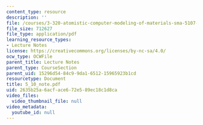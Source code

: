 ```yaml
---
content_type: resource
description: ''
file: /courses/3-320-atomistic-computer-modeling-of-materials-sma-5107-spring-2005/2635b25a6acface672e589ec18c1d8ca_5_10_note.pdf
file_size: 712627
file_type: application/pdf
learning_resource_types:
- Lecture Notes
license: https://creativecommons.org/licenses/by-nc-sa/4.0/
ocw_type: OCWFile
parent_title: Lecture Notes
parent_type: CourseSection
parent_uid: 15296d54-84c9-9da1-6512-15965923b1cd
resourcetype: Document
title: 5_10_note.pdf
uid: 2635b25a-6acf-ace6-72e5-89ec18c1d8ca
video_files:
  video_thumbnail_file: null
video_metadata:
  youtube_id: null
---
```

